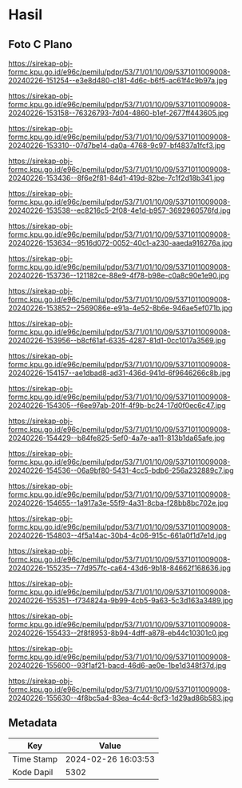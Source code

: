 # Hasil

## Foto C Plano

https://sirekap-obj-formc.kpu.go.id/e96c/pemilu/pdpr/53/71/01/10/09/5371011009008-20240226-151254--e3e8d480-c181-4d6c-b6f5-ac61f4c9b97a.jpg

https://sirekap-obj-formc.kpu.go.id/e96c/pemilu/pdpr/53/71/01/10/09/5371011009008-20240226-153158--76326793-7d04-4860-b1ef-2677ff443605.jpg

https://sirekap-obj-formc.kpu.go.id/e96c/pemilu/pdpr/53/71/01/10/09/5371011009008-20240226-153310--07d7be14-da0a-4768-9c97-bf4837a1fcf3.jpg

https://sirekap-obj-formc.kpu.go.id/e96c/pemilu/pdpr/53/71/01/10/09/5371011009008-20240226-153436--8f6e2f81-84d1-419d-82be-7c1f2d18b341.jpg

https://sirekap-obj-formc.kpu.go.id/e96c/pemilu/pdpr/53/71/01/10/09/5371011009008-20240226-153538--ec8216c5-2f08-4e1d-b957-3692960576fd.jpg

https://sirekap-obj-formc.kpu.go.id/e96c/pemilu/pdpr/53/71/01/10/09/5371011009008-20240226-153634--9516d072-0052-40c1-a230-aaeda916276a.jpg

https://sirekap-obj-formc.kpu.go.id/e96c/pemilu/pdpr/53/71/01/10/09/5371011009008-20240226-153736--121182ce-88e9-4f78-b98e-c0a8c90e1e90.jpg

https://sirekap-obj-formc.kpu.go.id/e96c/pemilu/pdpr/53/71/01/10/09/5371011009008-20240226-153852--2569086e-e91a-4e52-8b6e-946ae5ef071b.jpg

https://sirekap-obj-formc.kpu.go.id/e96c/pemilu/pdpr/53/71/01/10/09/5371011009008-20240226-153956--b8cf61af-6335-4287-81d1-0cc1017a3569.jpg

https://sirekap-obj-formc.kpu.go.id/e96c/pemilu/pdpr/53/71/01/10/09/5371011009008-20240226-154157--ae1dbad8-ad31-436d-941d-6f9646266c8b.jpg

https://sirekap-obj-formc.kpu.go.id/e96c/pemilu/pdpr/53/71/01/10/09/5371011009008-20240226-154305--f6ee97ab-201f-4f9b-bc24-17d0f0ec6c47.jpg

https://sirekap-obj-formc.kpu.go.id/e96c/pemilu/pdpr/53/71/01/10/09/5371011009008-20240226-154429--b84fe825-5ef0-4a7e-aa11-813b1da65afe.jpg

https://sirekap-obj-formc.kpu.go.id/e96c/pemilu/pdpr/53/71/01/10/09/5371011009008-20240226-154536--06a9bf80-5431-4cc5-bdb6-256a232889c7.jpg

https://sirekap-obj-formc.kpu.go.id/e96c/pemilu/pdpr/53/71/01/10/09/5371011009008-20240226-154655--1a917a3e-55f9-4a31-8cba-f28bb8bc702e.jpg

https://sirekap-obj-formc.kpu.go.id/e96c/pemilu/pdpr/53/71/01/10/09/5371011009008-20240226-154803--4f5a14ac-30b4-4c06-915c-661a0f1d7e1d.jpg

https://sirekap-obj-formc.kpu.go.id/e96c/pemilu/pdpr/53/71/01/10/09/5371011009008-20240226-155235--77d957fc-ca64-43d6-9b18-84662f168636.jpg

https://sirekap-obj-formc.kpu.go.id/e96c/pemilu/pdpr/53/71/01/10/09/5371011009008-20240226-155351--f734824a-9b99-4cb5-9a63-5c3d163a3489.jpg

https://sirekap-obj-formc.kpu.go.id/e96c/pemilu/pdpr/53/71/01/10/09/5371011009008-20240226-155433--2f8f8953-8b94-4dff-a878-eb44c10301c0.jpg

https://sirekap-obj-formc.kpu.go.id/e96c/pemilu/pdpr/53/71/01/10/09/5371011009008-20240226-155600--93f1af21-bacd-46d6-ae0e-1be1d348f37d.jpg

https://sirekap-obj-formc.kpu.go.id/e96c/pemilu/pdpr/53/71/01/10/09/5371011009008-20240226-155630--4f8bc5a4-83ea-4c44-8cf3-1d29ad86b583.jpg


## Metadata

| Key        | Value               |
| ---------- | ------------------- |
| Time Stamp | 2024-02-26 16:03:53 |
| Kode Dapil | 5302                |



